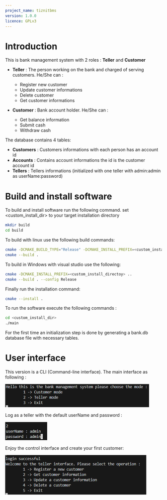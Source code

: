 ```yaml
---
project_name: tiznitbms
version: 1.0.0
licence: GPLv3
---
```

# Introduction

This is bank management system with 2 roles : **Teller** and **Customer**

- **Teller** : The person working on the bank and charged of serving customers. He/She can :
    - Register new customer
    - Update customer informations
    - Delete customer
    - Get customer informations 

- **Customer** : Bank account holder. He/She can :
    - Get balance information
    - Submit cash
    - Withdraw cash

The database contains 4 tables:
- **Customers** : Customers informations with each person has an account id
- **Accounts** : Contains account informations the id is the customer account id
- **Tellers** : Tellers informations (initialized with one teller with admin:admin as userName:password)

# Build and install software

To build and install software run the following command. set <custom_install_dir> to your target installation directory

```bash
mkdir build
cd build
```
To build with linux use the following build commands:
```bash
cmake -DCMAKE_BUILD_TYPE="Release" -DCMAKE_INSTALL_PREFIX=<custom_install_directoy> ..
cmake --build .
```

To build in Windows with visual studio use the following:
```bash
cmake -DCMAKE_INSTALL_PREFIX=<custom_install_directoy> ..
cmake --build . --config Release
```

Finally run the installation command:
```bash
cmake --install .
```

To run the software execute the following commands :

```bash
cd <custom_install_dir>
./main
```

For the first time an initialization step is done by generating a bank.db database file with necessary tables.

# User interface
This version is a CLI (Command-line interface). The main interface as following :

![main CLI](doc/images/mainCLI.png)

Log as a teller with the default userName and password :

![teller login](doc/images/tellerLogin.png)

Enjoy the control interface and create your first customer:

![teller interface](doc/images/tellerInterface.png)



